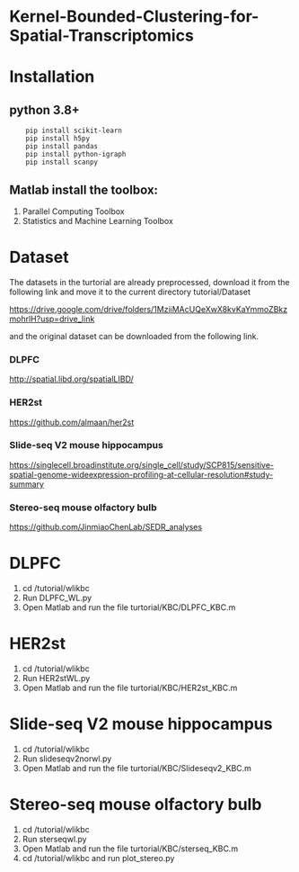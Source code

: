 # Kernel-Bounded-Clustering-for-Spatial-Transcriptomics

# Installation

## python 3.8+
```
    pip install scikit-learn
    pip install h5py
    pip install pandas
    pip install python-igraph
    pip install scanpy
```

## Matlab install the toolbox:
1. Parallel Computing Toolbox
2. Statistics and Machine Learning Toolbox

# Dataset
The datasets in the turtorial are already preprocessed, download it from the following link and move it to the current directory tutorial/Dataset

https://drive.google.com/drive/folders/1MziiMAcUQeXwX8kvKaYmmoZBkzmohrlH?usp=drive_link


and the original dataset can be downloaded from the following link.
### DLPFC
http://spatial.libd.org/spatialLIBD/

### HER2st
https://github.com/almaan/her2st

### Slide-seq V2 mouse hippocampus
https://singlecell.broadinstitute.org/single_cell/study/SCP815/sensitive-spatial-genome-wideexpression-profiling-at-cellular-resolution#study-summary

### Stereo-seq mouse olfactory bulb
https://github.com/JinmiaoChenLab/SEDR_analyses


# DLPFC
1. cd /tutorial/wlikbc 
2. Run DLPFC_WL.py
3. Open Matlab and run the file turtorial/KBC/DLPFC_KBC.m

# HER2st
1. cd /tutorial/wlikbc 
2. Run HER2stWL.py
3. Open Matlab and run the file turtorial/KBC/HER2st_KBC.m

# Slide-seq V2 mouse hippocampus
1. cd /tutorial/wlikbc 
2. Run slideseqv2norwl.py
3. Open Matlab and run the file turtorial/KBC/Slideseqv2_KBC.m

# Stereo-seq mouse olfactory bulb
1. cd /tutorial/wlikbc 
2. Run sterseqwl.py
3. Open Matlab and run the file turtorial/KBC/sterseq_KBC.m
4. cd /tutorial/wlikbc and run plot_stereo.py



